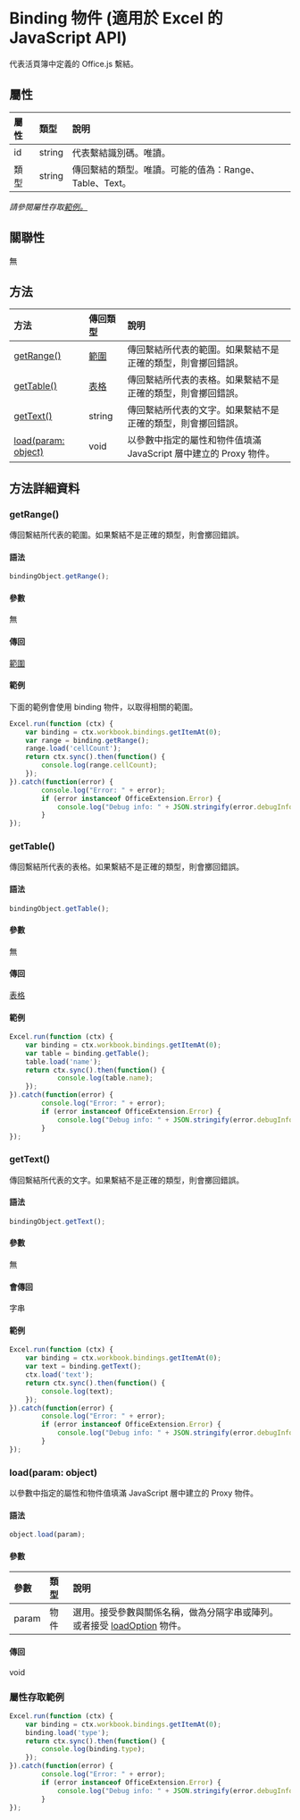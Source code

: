 ﻿# Binding 物件 (適用於 Excel 的 JavaScript API)

代表活頁簿中定義的 Office.js 繫結。

## 屬性

| 屬性	     | 類型	   |說明
|:---------------|:--------|:----------|
|id|string|代表繫結識別碼。唯讀。|
|類型|string|傳回繫結的類型。唯讀。可能的值為：Range、Table、Text。|

_請參閱屬性存取[範例。](#範例)_

## 關聯性
無


## 方法

| 方法           | 傳回類型    |說明|
|:---------------|:--------|:----------|
|[getRange()](#getrange)|[範圍](range.md)|傳回繫結所代表的範圍。如果繫結不是正確的類型，則會擲回錯誤。|
|[getTable()](#gettable)|[表格](table.md)|傳回繫結所代表的表格。如果繫結不是正確的類型，則會擲回錯誤。|
|[getText()](#gettext)|string|傳回繫結所代表的文字。如果繫結不是正確的類型，則會擲回錯誤。|
|[load(param: object)](#loadparam-object)|void|以參數中指定的屬性和物件值填滿 JavaScript 層中建立的 Proxy 物件。|

## 方法詳細資料


### getRange()
傳回繫結所代表的範圍。如果繫結不是正確的類型，則會擲回錯誤。

#### 語法
```js
bindingObject.getRange();
```

#### 參數
無

#### 傳回
[範圍](range.md)

#### 範例
下面的範例會使用 binding 物件，以取得相關的範圍。

```js
Excel.run(function (ctx) { 
    var binding = ctx.workbook.bindings.getItemAt(0);
    var range = binding.getRange();
    range.load('cellCount');
    return ctx.sync().then(function() {
        console.log(range.cellCount);
    });
}).catch(function(error) {
        console.log("Error: " + error);
        if (error instanceof OfficeExtension.Error) {
            console.log("Debug info: " + JSON.stringify(error.debugInfo));
        }
});
```


### getTable()
傳回繫結所代表的表格。如果繫結不是正確的類型，則會擲回錯誤。

#### 語法
```js
bindingObject.getTable();
```

#### 參數
無

#### 傳回
[表格](table.md)

#### 範例
```js
Excel.run(function (ctx) { 
    var binding = ctx.workbook.bindings.getItemAt(0);
    var table = binding.getTable();
    table.load('name');
    return ctx.sync().then(function() {
            console.log(table.name);
    });
}).catch(function(error) {
        console.log("Error: " + error);
        if (error instanceof OfficeExtension.Error) {
            console.log("Debug info: " + JSON.stringify(error.debugInfo));
        }
});
```


### getText()
傳回繫結所代表的文字。如果繫結不是正確的類型，則會擲回錯誤。

#### 語法
```js
bindingObject.getText();
```

#### 參數
無

#### 會傳回
字串

#### 範例

```js
Excel.run(function (ctx) { 
    var binding = ctx.workbook.bindings.getItemAt(0);
    var text = binding.getText();
    ctx.load('text');
    return ctx.sync().then(function() {
        console.log(text);
    });
}).catch(function(error) {
        console.log("Error: " + error);
        if (error instanceof OfficeExtension.Error) {
            console.log("Debug info: " + JSON.stringify(error.debugInfo));
        }
});
```


### load(param: object)
以參數中指定的屬性和物件值填滿 JavaScript 層中建立的 Proxy 物件。

#### 語法
```js
object.load(param);
```

#### 參數
| 參數	    | 類型	   |說明|
|:---------------|:--------|:----------|
|param|物件|選用。接受參數與關係名稱，做為分隔字串或陣列。或者接受 [loadOption](loadoption.md) 物件。|

#### 傳回
void
### 屬性存取範例

```js
Excel.run(function (ctx) { 
    var binding = ctx.workbook.bindings.getItemAt(0);
    binding.load('type');
    return ctx.sync().then(function() {
        console.log(binding.type);
    });
}).catch(function(error) {
        console.log("Error: " + error);
        if (error instanceof OfficeExtension.Error) {
            console.log("Debug info: " + JSON.stringify(error.debugInfo));
        }
});
```
